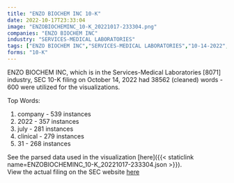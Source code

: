 ```yaml
---
title: "ENZO BIOCHEM INC 10-K"
date: 2022-10-17T23:33:04
image: "ENZOBIOCHEMINC_10-K_20221017-233304.png"
companies: "ENZO BIOCHEM INC"
industry: "SERVICES-MEDICAL LABORATORIES"
tags: ["ENZO BIOCHEM INC","SERVICES-MEDICAL LABORATORIES","10-14-2022","10-K"]
forms: "10-K"
---
```

ENZO BIOCHEM INC, which is in the Services-Medical Laboratories [8071] industry, SEC 10-K filing on October 14, 2022 had 38562 (cleaned) words - 600 were utilized for the visualizations.

Top Words:
1. company - 539 instances
2. 2022 - 357 instances
3. july - 281 instances
4. clinical - 279 instances
5. 31 - 268 instances


See the parsed data used in the visualization [here]({{< staticlink name=ENZOBIOCHEMINC_10-K_20221017-233304.json >}}).  
View the actual filing on the SEC website [here](https://www.sec.gov/Archives/edgar/data/316253/0001213900-22-064086.txt)